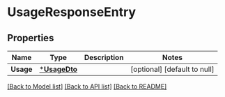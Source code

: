 # UsageResponseEntry

## Properties
| Name      | Type                         | Description | Notes                        |
| --------- | ---------------------------- | ----------- | ---------------------------- |
| **Usage** | [***UsageDto**](UsageDto.md) |             | [optional] [default to null] |

[[Back to Model list]](../README.md#documentation-for-models) [[Back to API list]](../README.md#documentation-for-api-endpoints) [[Back to README]](../README.md)
